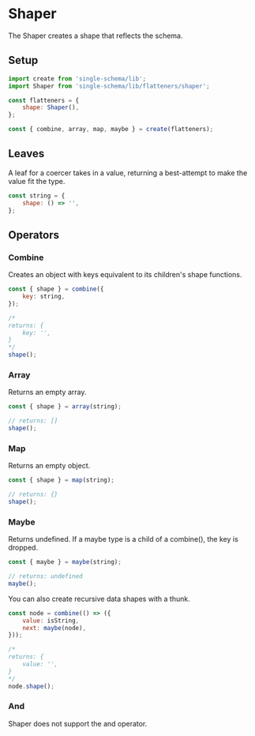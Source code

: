 # Shaper

The Shaper creates a shape that reflects the schema.

## Setup
```javascript
import create from 'single-schema/lib';
import Shaper from 'single-schema/lib/flatteners/shaper';

const flatteners = {
	shape: Shaper(),
};

const { combine, array, map, maybe } = create(flatteners);
```

## Leaves
A leaf for a coercer takes in a value, returning a best-attempt to make the value fit the type.

```javascript
const string = {
	shape: () => '',
};
```

## Operators

### Combine

Creates an object with keys equivalent to its children's shape functions.

```javascript
const { shape } = combine({
	key: string,
});

/*
returns: {
	key: '',
}
*/
shape();

```

### Array

Returns an empty array.

```javascript
const { shape } = array(string);

// returns: []
shape();
```

### Map

Returns an empty object.

```javascript
const { shape } = map(string);

// returns: {}
shape();
```

### Maybe

Returns undefined. If a maybe type is a child of a combine(), the key is dropped.

```javascript
const { maybe } = maybe(string);

// returns: undefined
maybe();
```

You can also create recursive data shapes with a thunk.

```javascript
const node = combine(() => ({
	value: isString,
	next: maybe(node),
}));

/*
returns: {
	value: '',
}
*/
node.shape();
```

### And

Shaper does not support the and operator. 